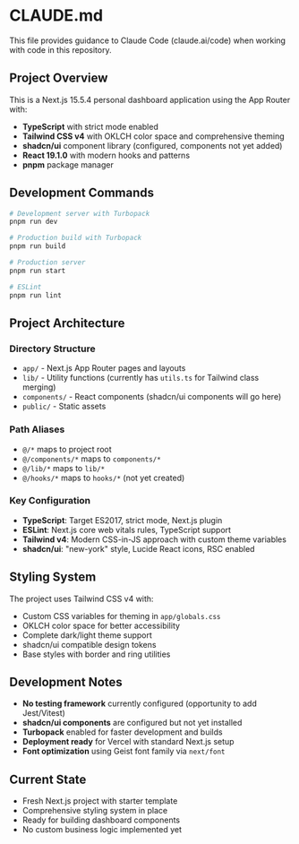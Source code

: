 # CLAUDE.md

This file provides guidance to Claude Code (claude.ai/code) when working with code in this repository.

## Project Overview

This is a Next.js 15.5.4 personal dashboard application using the App Router with:
- **TypeScript** with strict mode enabled
- **Tailwind CSS v4** with OKLCH color space and comprehensive theming
- **shadcn/ui** component library (configured, components not yet added)
- **React 19.1.0** with modern hooks and patterns
- **pnpm** package manager

## Development Commands

```bash
# Development server with Turbopack
pnpm run dev

# Production build with Turbopack
pnpm run build

# Production server
pnpm run start

# ESLint
pnpm run lint
```

## Project Architecture

### Directory Structure
- `app/` - Next.js App Router pages and layouts
- `lib/` - Utility functions (currently has `utils.ts` for Tailwind class merging)
- `components/` - React components (shadcn/ui components will go here)
- `public/` - Static assets

### Path Aliases
- `@/*` maps to project root
- `@/components/*` maps to `components/*`
- `@/lib/*` maps to `lib/*`
- `@/hooks/*` maps to `hooks/*` (not yet created)

### Key Configuration
- **TypeScript**: Target ES2017, strict mode, Next.js plugin
- **ESLint**: Next.js core web vitals rules, TypeScript support
- **Tailwind v4**: Modern CSS-in-JS approach with custom theme variables
- **shadcn/ui**: "new-york" style, Lucide React icons, RSC enabled

## Styling System

The project uses Tailwind CSS v4 with:
- Custom CSS variables for theming in `app/globals.css`
- OKLCH color space for better accessibility
- Complete dark/light theme support
- shadcn/ui compatible design tokens
- Base styles with border and ring utilities

## Development Notes

- **No testing framework** currently configured (opportunity to add Jest/Vitest)
- **shadcn/ui components** are configured but not yet installed
- **Turbopack** enabled for faster development and builds
- **Deployment ready** for Vercel with standard Next.js setup
- **Font optimization** using Geist font family via `next/font`

## Current State

- Fresh Next.js project with starter template
- Comprehensive styling system in place
- Ready for building dashboard components
- No custom business logic implemented yet